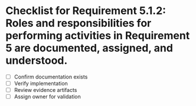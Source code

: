 # Checklist for Requirement 5.1.2: Roles and responsibilities for performing activities in Requirement 5 are documented, assigned, and understood.

- [ ] Confirm documentation exists
- [ ] Verify implementation
- [ ] Review evidence artifacts
- [ ] Assign owner for validation
